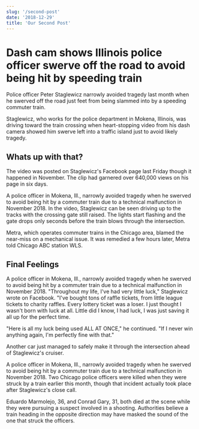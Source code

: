 ```yaml
---
slug: '/second-post'
date: '2018-12-29'
title: 'Our Second Post'
---
```


# Dash cam shows Illinois police officer swerve off the road to avoid being hit by speeding train

Police officer Peter Staglewicz narrowly avoided tragedy last month when he swerved off the road just feet from being slammed into by a speeding commuter train.

Staglewicz, who works for the police department in Mokena, Illinois, was driving toward the train crossing when heart-stopping video from his dash camera showed him swerve left into a traffic island just to avoid likely tragedy.

## Whats up with that?

The video was posted on Staglewicz's Facebook page last Friday though it happened in November. The clip had garnered over 640,000 views on his page in six days.

A police officer in Mokena, Ill., narrowly avoided tragedy when he swerved to avoid being hit by a commuter train due to a technical malfunction in November 2018.
In the video, Staglewicz can be seen driving up to the tracks with the crossing gate still raised. The lights start flashing and the gate drops only seconds before the train blows through the intersection.

Metra, which operates commuter trains in the Chicago area, blamed the near-miss on a mechanical issue. It was remedied a few hours later, Metra told Chicago ABC station WLS.

## Final Feelings

A police officer in Mokena, Ill., narrowly avoided tragedy when he swerved to avoid being hit by a commuter train due to a technical malfunction in November 2018.
"Throughout my life, I've had very little luck," Staglewicz wrote on Facebook. "I've bought tons of raffle tickets, from little league tickets to charity raffles. Every lottery ticket was a loser. I just thought I wasn't born with luck at all. Little did I know, I had luck, I was just saving it all up for the perfect time.

"Here is all my luck being used ALL AT ONCE," he continued. "If I never win anything again, I'm perfectly fine with that."

Another car just managed to safely make it through the intersection ahead of Staglewicz's cruiser.

A police officer in Mokena, Ill., narrowly avoided tragedy when he swerved to avoid being hit by a commuter train due to a technical malfunction in November 2018.
Two Chicago police officers were killed when they were struck by a train earlier this month, though that incident actually took place after Staglewicz's close call.

Eduardo Marmolejo, 36, and Conrad Gary, 31, both died at the scene while they were pursuing a suspect involved in a shooting. Authorities believe a train heading in the opposite direction may have masked the sound of the one that struck the officers.
